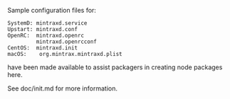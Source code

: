 Sample configuration files for:
```
SystemD: mintraxd.service
Upstart: mintraxd.conf
OpenRC:  mintraxd.openrc
         mintraxd.openrcconf
CentOS:  mintraxd.init
macOS:    org.mintrax.mintraxd.plist
```
have been made available to assist packagers in creating node packages here.

See doc/init.md for more information.
